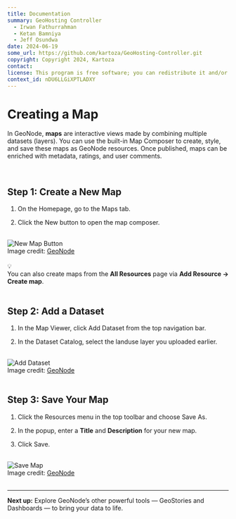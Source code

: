 ```yaml
---
title: Documentation
summary: GeoHosting Controller
  - Irwan Fathurrahman
  - Ketan Bamniya
  - Jeff Osundwa
date: 2024-06-19
some_url: https://github.com/kartoza/GeoHosting-Controller.git
copyright: Copyright 2024, Kartoza
contact:
license: This program is free software; you can redistribute it and/or modify it under the terms of the GNU Affero General Public License as published by the Free Software Foundation; either version 3 of the License, or (at your option) any later version.
context_id: nDU6LLGiXPTLADXY
---
```


# Creating a Map

In GeoNode, **maps** are interactive views made by combining multiple datasets (layers). You can use the built-in Map Composer to create, style, and save these maps as GeoNode resources. Once published, maps can be enriched with metadata, ratings, and user comments.

<br>

## Step 1: Create a New Map

1. On the <span class="ui-page-label">Homepage</span>, go to the <span class="ui-generic-label">Maps</span> tab.

2. Click the <span class="ui-generic-label">New</span> button to open the map composer.

<br>

<div class="image-with-caption">
  <img src="../../img/geonode-img-34.png" alt="New Map Button">
  <div class="caption">
    Image credit: <a href="https://geonode.org/" target="_blank">GeoNode</a>
  </div>
</div>

<br>

<div class="alert alert-hint">
  <div class="alert-icon">💡</div>
  <div class="alert-text">
    You can also create maps from the <strong>All Resources</strong> page via <strong>Add Resource → Create map</strong>.
  </div>
</div>

<br>

## Step 2: Add a Dataset

1. In the <span class="ui-page-label">Map Viewer</span>, click <span class="ui-generic-label">Add Dataset</span> from the top navigation bar.

2. In the <span class="ui-page-label">Dataset Catalog</span>, select the <span class="ui-filename">landuse</span> layer you uploaded earlier.

<br>

<div class="image-with-caption">
  <img src="../../img/geonode-img-35.png" alt="Add Dataset">
  <div class="caption">
    Image credit: <a href="https://geonode.org/" target="_blank">GeoNode</a>
  </div>
</div>

<br>

## Step 3: Save Your Map

1. Click the <span class="ui-generic-label">Resources</span> menu in the top toolbar and choose <span class="ui-generic-label">Save As</span>.

2. In the popup, enter a **Title** and **Description** for your new map.

3. Click <span class="ui-generic-label">Save</span>.

<br>

<div class="image-with-caption">
  <img src="../../img/geonode-img-36.png" alt="Save Map">
  <div class="caption">
    Image credit: <a href="https://geonode.org/" target="_blank">GeoNode</a>
  </div>
</div>

<br>

---

**Next up:** Explore GeoNode’s other powerful tools — GeoStories and Dashboards — to bring your data to life.

<br>
